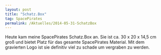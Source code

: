 ```yaml
---
layout: post
title: "Schatz.Box"
tag: SpacePirates
permalink: /Aktuelles/2014-05-31-SchatzBox
---
```


Heute kam meine SpacePirates Schatz.Box an. Sie ist ca. 30 x 20 x 14,5 cm groß und bietet Platz für das gesamte SpacePirates Material. Mit dem gravierten Logo ist sie definitiv viel zu schade um vergraben zu werden.
